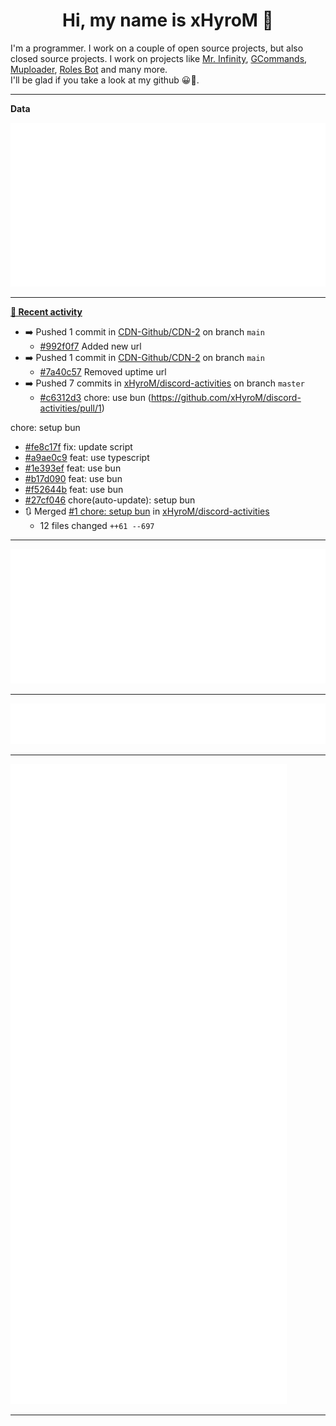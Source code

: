 <p align="center">
    <!-- <img src="https://avatars.githubusercontent.com/u/56601352" width="192" alt="hyro's pfp" /> -->
    <h1 align="center">Hi, my name is xHyroM 👋</h1>
</p>

I'm a programmer. I work on a couple of open source projects, but also closed source projects. I work on projects like [Mr. Infinity](https://discord.com/oauth2/authorize?client_id=720321585625694239&scope=bot%20applications.commands&permissions=8&redirect_uri=https://blobs.gq/imanager&prompt=consent&response_type=code), [GCommands](https://github.com/Garlic-Team/GCommands), [Muploader](https://github.com/xHyroM/Muploader), [Roles Bot](https://github.com/xHyroM/roles-bot) and many more.  
I'll be glad if you take a look at my github 😀👀.

___
**Data**

<img src="https://github.com/xHyroM/xHyroM/blob/master/.cache/base.svg">

___

**[📰 Recent activity](https://github.com/xHyroM)**
* ➡️ Pushed 1 commit in [CDN-Github/CDN-2](https://github.com/CDN-Github/CDN-2) on branch `main`
  * [#992f0f7](https://github.com/CDN-Github/CDN-2/commit/992f0f7) Added new url
* ➡️ Pushed 1 commit in [CDN-Github/CDN-2](https://github.com/CDN-Github/CDN-2) on branch `main`
  * [#7a40c57](https://github.com/CDN-Github/CDN-2/commit/7a40c57) Removed uptime url
* ➡️ Pushed 7 commits in [xHyroM/discord-activities](https://github.com/xHyroM/discord-activities) on branch `master`
  * [#c6312d3](https://github.com/xHyroM/discord-activities/commit/c6312d3) chore: use bun (https://github.com/xHyroM/discord-activities/pull/1)

chore: setup bun
  * [#fe8c17f](https://github.com/xHyroM/discord-activities/commit/fe8c17f) fix: update script
  * [#a9ae0c9](https://github.com/xHyroM/discord-activities/commit/a9ae0c9) feat: use typescript
  * [#1e393ef](https://github.com/xHyroM/discord-activities/commit/1e393ef) feat: use bun
  * [#b17d090](https://github.com/xHyroM/discord-activities/commit/b17d090) feat: use bun
  * [#f52644b](https://github.com/xHyroM/discord-activities/commit/f52644b) feat: use bun
  * [#27cf046](https://github.com/xHyroM/discord-activities/commit/27cf046) chore(auto-update): setup bun
* 🔃 Merged [#1 chore: setup bun](https://github.com/xHyroM/discord-activities/pull/1) in [xHyroM/discord-activities](https://github.com/xHyroM/discord-activities)
  * 12 files changed `++61 --697`


___

<img src="https://github.com/xHyroM/xHyroM/blob/master/.cache/isocalendar.svg">

___

<img src="https://github.com/xHyroM/xHyroM/blob/master/.cache/languages.svg">

___

<img src="https://github.com/xHyroM/xHyroM/blob/master/.cache/achievements.svg">

___
